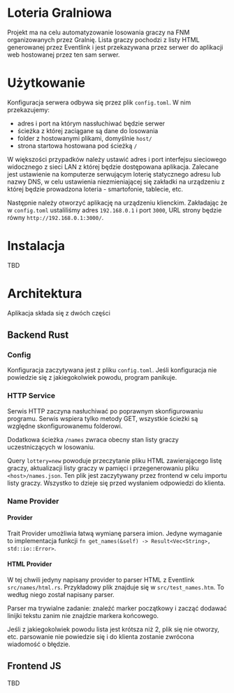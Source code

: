 # Loteria Gralniowa

Projekt ma na celu automatyzowanie losowania graczy na FNM organizowanych przez Gralnię.
Lista graczy pochodzi z listy HTML generowanej przez Eventlink i jest przekazywana przez serwer do aplikacji web hostowanej przez ten sam serwer.

# Użytkowanie

Konfiguracja serwera odbywa się przez plik `config.toml`.
W nim przekazujemy:
-   adres i port na którym nassłuchiwać będzie serwer
-   ścieżka z której zaciągane są dane do losowania
-   folder z hostowanymi plikami, domyślnie `host/`
-   strona startowa hostowana pod ścieżką `/`

W większości przypadków należy ustawić adres i port interfejsu sieciowego widocznego z sieci LAN z której będzie dostępowana aplikacja. Zalecane jest ustawienie na komputerze serwującym loterię statycznego adresu lub nazwy DNS, w celu ustawienia niezmieniającej się zakładki na urządzeniu z której będzie prowadzona loteria - smartofonie, tablecie, etc.

Następnie należy otworzyć aplikację na urządzeniu klienckim. Zakładając że w `config.toml` ustaliliśmy adres `192.168.0.1` i port `3000`, URL strony będzie równy `http://192.168.0.1:3000/`.

# Instalacja

TBD

# Architektura

Aplikacja składa się z dwóch części

## Backend Rust

### Config

Konfiguracja zaczytywana jest z pliku `config.toml`.
Jeśli konfiguracja nie powiedzie się z jakiegokolwiek powodu, program panikuje.

### HTTP Service

Serwis HTTP zaczyna nasłuchiwać po poprawnym skonfigurowaniu programu.
Serwis wspiera tylko metody GET, wszystkie ścieżki są względne skonfigurowanemu folderowi.

Dodatkowa ścieżka `/names` zwraca obecny stan listy graczy uczestniczących w losowaniu.

Query `lottery=new` powoduje przeczytanie pliku HTML zawierającego listę graczy, aktualizacji listy graczy w pamięci i przegenerowaniu pliku `<host>/names.json`. Ten plik jest zaczytywany przez frontend w celu importu listy graczy. Wszystko to dzieje się przed wysłaniem odpowiedzi do klienta.

### Name Provider

#### Provider

Trait Provider umożliwia łatwą wymianę parsera imion. Jedyne wymaganie to implementacja funkcji `fn get_names(&self) -> Result<Vec<String>, std::io::Error>`.

#### HTML Provider

W tej chwili jedyny napisany provider to parser HTML z Eventlink `src/names/html.rs`.
Przykładowy plik znajduje się w `src/test_names.htm`. To według niego został napisany parser.

Parser ma trywialne zadanie: znaleźć marker początkowy i zacząć dodawać linijki tekstu zanim nie znajdzie markera końcowego.

Jeśli z jakiegokolwiek powodu lista jest krótsza niż 2, plik się nie otworzy, etc. parsowanie nie powiedzie się i do klienta zostanie zwrócona wiadomość o błędzie.

## Frontend JS

TBD
